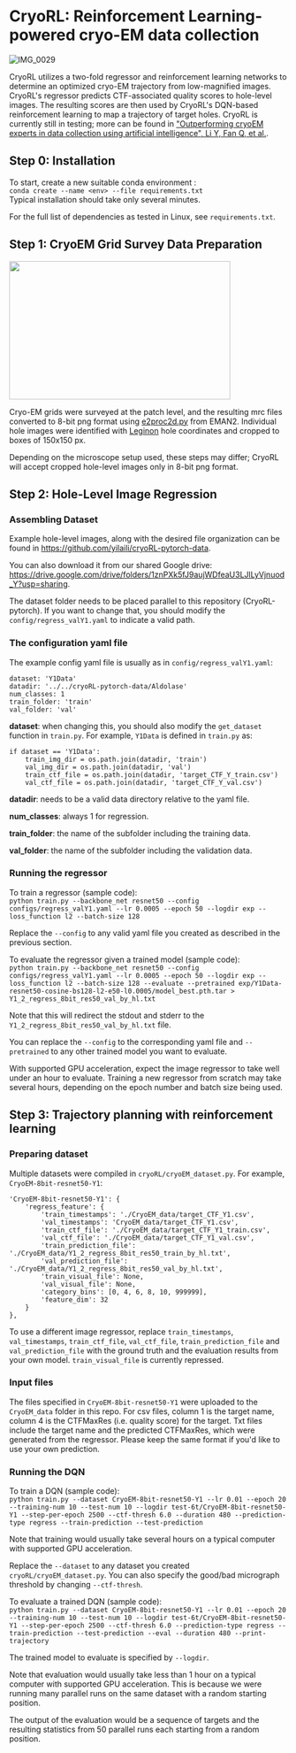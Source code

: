 # CryoRL: Reinforcement Learning-powered cryo-EM data collection

![IMG_0029](https://user-images.githubusercontent.com/109689432/183966746-42acd7a4-f482-4d35-b107-108bfc764c3d.jpg)

CryoRL utilizes a two-fold regressor and reinforcement learning networks to determine an optimized cryo-EM trajectory from low-magnified images. CryoRL's regressor predicts CTF-associated quality scores to hole-level images. The resulting scores are then used by CryoRL's DQN-based reinforcement learning to map a trajectory of target holes. CryoRL is currently still in testing; more can be found in ["Outperforming cryoEM experts in data collection using artificial intelligence", Li Y, Fan Q, et al.](https://www.biorxiv.org/content/10.1101/2022.06.17.496614v1.full).

## Step 0: Installation

To start, create a new suitable conda environment :  
`conda create --name <env> --file requirements.txt`  
Typical installation should take only several minutes.

For the full list of dependencies as tested in Linux, see `requirements.txt`.

## Step 1: CryoEM Grid Survey Data Preparation


  <img src="https://user-images.githubusercontent.com/109689432/183967204-659c0aa2-34e4-471b-9b85-309b5d7869df.jpg" width="400" height="250">


Cryo-EM grids were surveyed at the patch level, and the resulting mrc files converted to 8-bit png format using [e2proc2d.py](https://blake.bcm.edu/emanwiki/EMAN2/Programs/e2proc2d) from EMAN2. Individual hole images were identified with [Leginon](https://emg.nysbc.org/redmine/projects/leginon/wiki/Leginon_Homepage) hole coordinates and cropped to boxes of 150x150 px.

Depending on the microscope setup used, these steps may differ; CryoRL will accept cropped hole-level images only in 8-bit png format.

## Step 2: Hole-Level Image Regression

### Assembling Dataset

Example hole-level images, along with the desired file organization can be found in https://github.com/yilaili/cryoRL-pytorch-data.

You can also download it from our shared Google drive: https://drive.google.com/drive/folders/1znPXk5fJ9aujWDfeaU3LJlLyVjnuod_Y?usp=sharing.

The dataset folder needs to be placed parallel to this repository (CryoRL-pytorch). If you want to change that, you should modify the `config/regress_valY1.yaml` to indicate a valid path.

### The configuration yaml file

The example config yaml file is usually as in `config/regress_valY1.yaml`:

```
dataset: 'Y1Data'
datadir: '../../cryoRL-pytorch-data/Aldolase'
num_classes: 1
train_folder: 'train'
val_folder: 'val'
```
**dataset**: when changing this, you should also modify the `get_dataset` function in `train.py`. For example, `Y1Data` is defined in `train.py` as:
```
if dataset == 'Y1Data':
    train_img_dir = os.path.join(datadir, 'train')
    val_img_dir = os.path.join(datadir, 'val')
    train_ctf_file = os.path.join(datadir, 'target_CTF_Y_train.csv')
    val_ctf_file = os.path.join(datadir, 'target_CTF_Y_val.csv')
```

**datadir**: needs to be a valid data directory relative to the yaml file.

**num_classes**: always 1 for regression.

**train_folder**: the name of the subfolder including the training data.

**val_folder**: the name of the subfolder including the validation data.


### Running the regressor

To train a regressor (sample code):  
``python train.py --backbone_net resnet50 --config configs/regress_valY1.yaml --lr 0.0005 --epoch 50 --logdir exp --loss_function l2 --batch-size 128``

Replace the `--config` to any valid yaml file you created as described in the previous section.

To evaluate the regressor given a trained model (sample code):  
``python train.py --backbone_net resnet50 --config configs/regress_valY1.yaml --lr 0.0005 --epoch 50 --logdir exp --loss_function l2 --batch-size 128 --evaluate --pretrained exp/Y1Data-resnet50-cosine-bs128-l2-e50-l0.0005/model_best.pth.tar > Y1_2_regress_8bit_res50_val_by_hl.txt``

Note that this will redirect the stdout and stderr to the `Y1_2_regress_8bit_res50_val_by_hl.txt` file.

You can replace the `--config` to the corresponding yaml file and `--pretrained` to any other trained model you want to evaluate.

With supported GPU acceleration, expect the image regressor to take well under an hour to evaluate. Training a new regressor from scratch may take several hours, depending on the epoch number and batch size being used.

## Step 3: Trajectory planning with reinforcement learning

### Preparing dataset
Multiple datasets were compiled in `cryoRL/cryoEM_dataset.py`. For example, `CryoEM-8bit-resnet50-Y1`:
```
'CryoEM-8bit-resnet50-Y1': {
    'regress_feature': {
        'train_timestamps': './CryoEM_data/target_CTF_Y1.csv',
        'val_timestamps': 'CryoEM_data/target_CTF_Y1.csv',
        'train_ctf_file': './CryoEM_data/target_CTF_Y1_train.csv',
        'val_ctf_file': './CryoEM_data/target_CTF_Y1_val.csv',
        'train_prediction_file': './CryoEM_data/Y1_2_regress_8bit_res50_train_by_hl.txt',
        'val_prediction_file': './CryoEM_data/Y1_2_regress_8bit_res50_val_by_hl.txt',
        'train_visual_file': None,
        'val_visual_file': None,
        'category_bins': [0, 4, 6, 8, 10, 999999],
        'feature_dim': 32
    }
},
```

To use a different image regressor, replace `train_timestamps`, `val_timestamps`, `train_ctf_file`, `val_ctf_file`, `train_prediction_file` and `val_prediction_file` with the ground truth and the evaluation results from your own model. `train_visual_file` is currently repressed.

### Input files

The files specified in `CryoEM-8bit-resnet50-Y1` were uploaded to the `CryoEM_data` folder in this repo. For csv files, column 1 is the target name, column 4 is the CTFMaxRes (i.e. quality score) for the target. Txt files include the target name and the predicted CTFMaxRes, which were generated from the regressor. Please keep the same format if you'd like to use your own prediction.

### Running the DQN

To train a DQN (sample code):  
``python train.py --dataset CryoEM-8bit-resnet50-Y1 --lr 0.01 --epoch 20 --training-num 10 --test-num 10 --logdir test-6t/CryoEM-8bit-resnet50-Y1 --step-per-epoch 2500 --ctf-thresh 6.0 --duration 480 --prediction-type regress --train-prediction --test-prediction``  

Note that training would usually take several hours on a typical computer with supported GPU acceleration.

Replace the `--dataset` to any dataset you created `cryoRL/cryoEM_dataset.py`. You can also specify the good/bad micrograph threshold by changing `--ctf-thresh`.


To evaluate a trained DQN (sample code):  
``python train.py --dataset CryoEM-8bit-resnet50-Y1 --lr 0.01 --epoch 20 --training-num 10 --test-num 10 --logdir test-6t/CryoEM-8bit-resnet50-Y1 --step-per-epoch 2500 --ctf-thresh 6.0 --prediction-type regress --train-prediction --test-prediction --eval --duration 480 --print-trajectory``

The trained model to evaluate is specified by `--logdir`.

Note that evaluation would usually take less than 1 hour on a typical computer with supported GPU acceleration. This is because we were running many parallel runs on the same dataset with a random starting position.

The output of the evaluation would be a sequence of targets and the resulting statistics from 50 parallel runs each starting from a random position.
